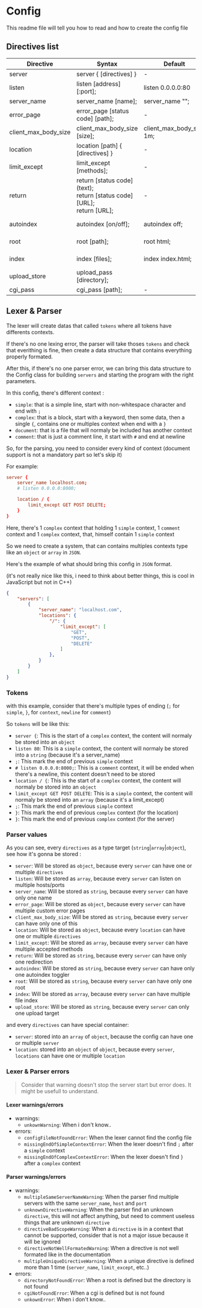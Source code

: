 # Config

This readme file will tell you how to read and how to create the config file

## Directives list


| Directive             | Syntax                                                                               | Default                  | Context          |
|-----------------------|--------------------------------------------------------------------------------------|--------------------------|------------------|
| server                | server { [directives] }                                                              | -                        | -                |
| listen                | listen [address][:port];                                                             | listen 0.0.0.0:80        | server           |
| server_name           | server_name [name];                                                                  | server_name "";          | server           |
| error_page            | error_page [status code] [path];                                                     | -                        | server, location |
| client_max_body_size  | client_max_body_size [size];                                                         | client_max_body_size 1m; | server, location |
| location              | location [path] { [directives] }                                                     | -                        | server, location |
| limit_except          | limit_except [methods];                                                              | -                        | location         |
| return                | return [status code] (text); <br /> return [status code] [URL]; <br /> return [URL]; | -                        | server, location |
| autoindex             | autoindex [on/off];                                                                  | autoindex off;           | server, location |
| root                  | root [path];                                                                         | root html;               | server, location |
| index                 | index [files];                                                                       | index index.html;        | server, location |
| upload_store          | upload_pass [directory];                                                             |                          | server, location |
| cgi_pass              | cgi_pass [path];                                                                     | -                        | location         |

## Lexer & Parser

The lexer will create datas that called `tokens` where all tokens have differents contexts.

If there's no one lexing error, the parser will take thoses `tokens` and check that everithing is fine, then create a data structure that contains everything properly formated.

After this, if there's no one parser error, we can bring this data structure to the Config class for building `servers` and starting the program with the right parameters.


In this config, there's different context :
- `simple`: that is a simple line, start with non-whitespace character and end with `;`
- `complex`: that is a block, start with a keyword, then some data, then a single `{`, contains one or multiples context when end with a `}`
- `document`: that is a file that will normaly be included has another context
- `comment`: that is just a comment line, it start with `#` and end at newline

So, for the parsing, you need to consider every kind of context (document support is not a mandatory part so let's skip it)

For example:
```conf
server {
	server_name localhost.com;
	# listen 0.0.0.0:8000;

	location / {
		limit_except GET POST DELETE;
	}
}
```

Here, there's 1 `complex` context that holding 1 `simple` context, 1 `comment` context and 1 `complex` context, that, himself contain 1 `simple` context

So we need to create a system, that can contains multiples contexts type like an `object` or `array` in `JSON`.

Here's the example of what should bring this config in `JSON` format.

(it's not really nice like this, i need to think about better things, this is cool in JavaScript but not in C++)
```json
{
	"servers": [
		{
			"server_name": "localhost.com",
			"locations": {
				"/": {
					"limit_except": [
						"GET",
						"POST",
						"DELETE"
					]
				},
			}
		}
	]
}
```

### Tokens

with this example, consider that there's multiple types of ending (`;` for `simple`, `}`, for `context`, `newline` for `comment`)

So `tokens` will be like this:
- `server {`: This is the start of a `complex` context, the content will normaly be stored into an `object`
- `listen 80`: This is a `simple` context, the content will normaly be stored into a `string` (because it's a server_name)
- `;`: This mark the end of previous `simple` context
- `# listen 0.0.0.0:8000;`: This is a `comment` context, it will be ended when there's a newline, this content doesn't need to be stored
- `location / {`: This is the start of a `complex` context, the content will normaly be stored into an `object`
- `limit_except GET POST DELETE`: This is a `simple` context, the content will normaly be stored into an `array` (because it's a limit_except)
- `;`: This mark the end of previous `simple` context
- `}`: This mark the end of previous `complex` context (for the location)
- `}`: This mark the end of previous `complex` context (for the server)

### Parser values

As you can see, every `directives` as a type target (`string`|`array`|`object`), see how it's gonna be stored :
- `server`: Will be stored as `object`, because every `server` can have one or multiple `directives`
- `listen`: Will be stored as `array`, because every `server` can listen on multiple hosts/ports
- `server_name`: Will be stored as `string`, because every `server` can have only one name
- `error_page`: Will be stored as `object`, because every `server` can have multiple custom error pages
- `client_max_body_size`: Will be stored as `string`, because every `server` can have only one of this
- `location`: Will be stored as `object`, because every `location` can have one or multiple `directives`
- `limit_except`: Will be stored as `array`, because every `server` can have multiple accepted methods
- `return`: Will be stored as `string`, because every `server` can have only one redirection
- `autoindex`: Will be stored as `string`, because every `server` can have only one autoindex toggler
- `root`: Will be stored as `string`, because every `server` can have only one root
- `index`: Will be stored as `array`, because every `server` can have multiple file index
- `upload_store`: Will be stored as `string`, because every `server` can only one upload target

and every `directives` can have special container:
- `server`: stored into an `array` of `object`, because the config can have one or multiple `server`
- `location`: stored into an `object` of `object`, because every `server`, `locations` can have one or multiple `location`


### Lexer & Parser errors

> Consider that warning doesn't stop the server start but error does.
It might be usefull to understand.

#### Lexer warnings/errors

- warnings:
  - `unkownWarning`: When i don't know..
- errors:
  - `configFileNotFoundError`: When the lexer cannot find the config file
  - `missingEndOfSimpleContextError`: When the lexer doesn't find `;` after a `simple` context
  - `missingEndOfComplexContextError`: When the lexer doesn't find `}` after a `complex` context

#### Parser warnings/errors

- warnings:
  - `multipleSameServerNameWarning`: When the parser find multiple servers with the same `server_name`, `host` and `port`
  - `unknownDirectiveWarning`: When the parser find an unknown `directive`, this will not affect anything, but need to comment useless things that are unknown `directive`
  - `directiveBadScopeWarning`: When a `directive` is in a context that cannot be supported, consider that is not a major issue because it will be ignored
  - `directiveNotWellFormatedWarning`: When a directive is not well formated like in the documentation
  - `multipleUniqueDirectiveWarning`: When a unique directive is defined more than 1 time (`server_name`, `limit_except`, etc..)
- errors:
  - `directoryNotFoundError`: When a root is defined but the directory is not found
  - `cgiNotFoundError`: When a cgi is defined but is not found
  - `unkownError`: When i don't know..